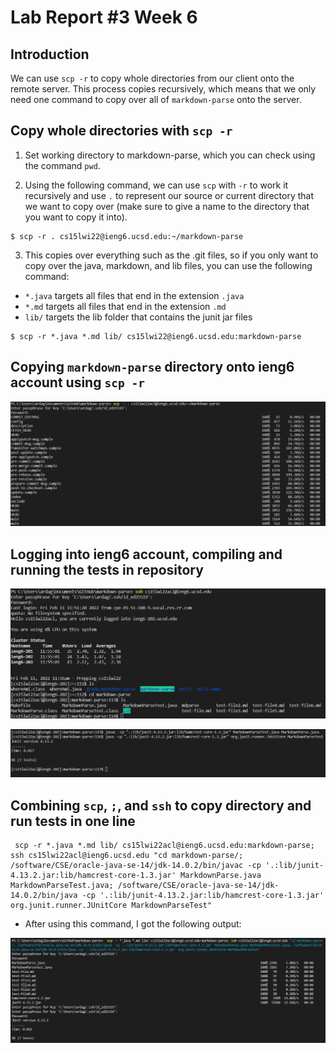 # Lab Report #3 Week 6

## Introduction

We can use `scp -r` to copy whole directories from our client onto the remote server. This process copies recursively, which means that we only need one command to copy over all of `markdown-parse` onto the server.

## Copy whole directories with `scp -r`

1. Set working directory to markdown-parse, which you can check using the command `pwd`. 

2. Using the following command, we can use `scp` with `-r` to work it recursively and use `.` to represent our source or current directory that we want to copy over (make sure to give a name to the directory that you want to copy it into).
```
$ scp -r . cs15lwi22@ieng6.ucsd.edu:~/markdown-parse
```

3. This copies over everything such as the .git files, so if you only want to copy over the java, markdown, and lib files, you can use the following command:
* `*.java` targets all files that end in the extension `.java`
* `*.md` targets all files that end in the extension `.md`
* `lib/` targets the lib folder that contains the junit jar files
```
$ scp -r *.java *.md lib/ cs15lwi22@ieng6.ucsd.edu:markdown-parse
```

## Copying `markdown-parse` directory onto ieng6 account using `scp -r`

![Image](images/lab_6_copying.png)

## Logging into ieng6 account, compiling and running the tests in repository

![Image](images/lab_6_terminal_ls.png)

![Image](images/lab_6_testing.png)

## Combining `scp`, `;`, and `ssh` to copy directory and run tests in one line

```
 scp -r *.java *.md lib/ cs15lwi22acl@ieng6.ucsd.edu:markdown-parse; ssh cs15lwi22acl@ieng6.ucsd.edu "cd markdown-parse/; /software/CSE/oracle-java-se-14/jdk-14.0.2/bin/javac -cp '.:lib/junit-4.13.2.jar:lib/hamcrest-core-1.3.jar' MarkdownParse.java MarkdownParseTest.java; /software/CSE/oracle-java-se-14/jdk-14.0.2/bin/java -cp '.:lib/junit-4.13.2.jar:lib/hamcrest-core-1.3.jar' org.junit.runner.JUnitCore MarkdownParseTest"
```

* After using this command, I got the following output:

![Image](images/lab_6_full_command_line.png)
